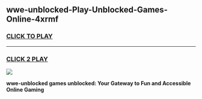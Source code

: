 
## wwe-unblocked-Play-Unblocked-Games-Online-4xrmf
<h3>
<a href="https://premium76.site?title=wwe-unblocked&ref=25A">CLICK TO PLAY</a></h3>
<hr>

<h3>
<a href="https://premium76.site?title=wwe-unblocked&ref=25A">CLICK 2 PLAY</a>
  
</h3>

<a href="https://premium76.site?title=wwe-unblocked&ref=25A"><img src="https://clearcache.store/games.png"></a>


**wwe-unblocked games unblocked: Your Gateway to Fun and Accessible Online Gaming**

